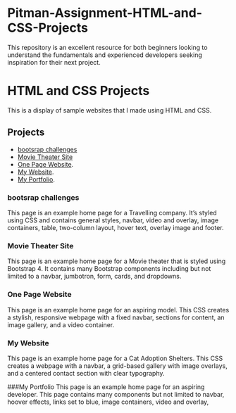 # Pitman-Assignment-HTML-and-CSS-Projects
This repository is an excellent resource for both beginners looking to understand the fundamentals and experienced developers seeking inspiration for their next project.
# HTML and CSS Projects

This is a display of sample websites that I made using HTML and CSS.

## Projects
- [bootsrap challenges](#time-to-travel-site)
- [Movie Theater Site](#movie-theater-site)
- [One Page Website](#modelling-portfolio-site).
- [My Website](#adopt-a-cat-site).
- [My Portfolio](#Costina's-Portfolio).

### bootsrap challenges
This page is an example home page for a Travelling company. It’s styled using CSS and contains general styles, navbar, video and overlay, image containers, table, two-column layout, hover text, overlay image and footer.

### Movie Theater Site
This page is an example home page for a Movie theater that is styled using Bootstrap 4. It contains many Bootstrap components including but not limited to a navbar, jumbotron, form, cards, and dropdowns.

### One Page Website
This page is an example home page for an aspiring model. This CSS creates a stylish, responsive webpage with a fixed navbar, sections for content, an image gallery, and a video container.

### My Website
This page is an example home page for a Cat Adoption Shelters. This CSS creates a webpage with a navbar, a grid-based gallery with image overlays, and a centered contact section with clear typography.

###My Portfolio 
This page is an example home page for an aspiring developer. This page contains many components but not limited to navbar, hoover effects, links set to blue, image containers, video and overlay, 





